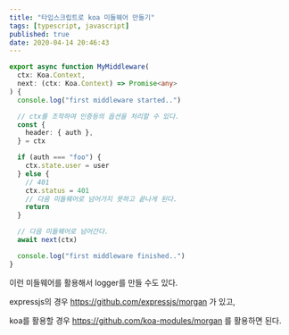 ```yaml
---
title: "타입스크립트로 koa 미들웨어 만들기"
tags: [typescript, javascript]
published: true
date: 2020-04-14 20:46:43
---
```


```typescript
export async function MyMiddleware(
  ctx: Koa.Context,
  next: (ctx: Koa.Context) => Promise<any>
) {
  console.log("first middleware started..")

  // ctx를 조작하여 인증등의 옵션을 처리할 수 있다.
  const {
    header: { auth },
  } = ctx

  if (auth === "foo") {
    ctx.state.user = user
  } else {
    // 401
    ctx.status = 401
    // 다음 미들웨어로 넘어가지 못하고 끝나게 된다.
    return
  }

  // 다음 미들웨어로 넘어간다.
  await next(ctx)

  console.log("first middleware finished..")
}
```

이런 미들웨어를 활용해서 logger를 만들 수도 있다.

expressjs의 경우 https://github.com/expressjs/morgan 가 있고,

koa를 활용할 경우 https://github.com/koa-modules/morgan 를 활용하면 된다.
